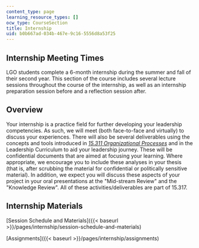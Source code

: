 ```yaml
---
content_type: page
learning_resource_types: []
ocw_type: CourseSection
title: Internship
uid: b0b667ad-034b-467e-9c16-5556d8a53f25
---
```


Internship Meeting Times
------------------------

LGO students complete a 6-month internship during the summer and fall of their second year. This section of the course includes several lecture sessions throughout the course of the internship, as well as an internship preparation session before and a reflection session after.

Overview
--------

Your internship is a practice field for further developing your leadership competencies. As such, we will meet (both face-to-face and virtually) to discuss your experiences. There will also be several deliverables using the concepts and tools introduced in [_15.311 Organizational Processes_](/courses/15-311-organizational-processes-fall-2003/) and in the Leadership Curriculum to aid your leadership journey. These will be confidential documents that are aimed at focusing your learning. Where appropriate, we encourage you to include these analyses in your thesis (that is, after scrubbing the material for confidential or politically sensitive material). In addition, we expect you will discuss these aspects of your project in your oral presentations at the "Mid-stream Review" and the "Knowledge Review". All of these activities/deliverables are part of 15.317.

Internship Materials
--------------------

[Session Schedule and Materials]({{< baseurl >}}/pages/internship/session-schedule-and-materials)

[Assignments]({{< baseurl >}}/pages/internship/assignments)